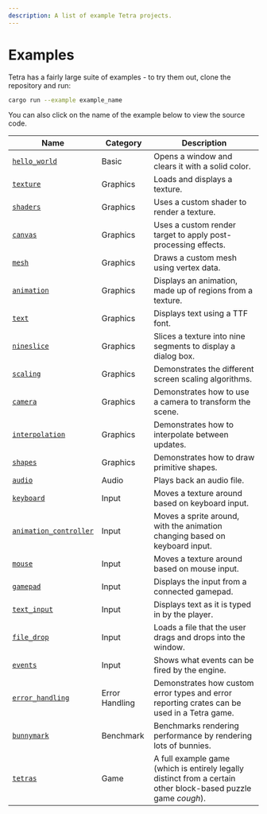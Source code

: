 ```yaml
---
description: A list of example Tetra projects.
---
```


# Examples

Tetra has a fairly large suite of examples - to try them out, clone the repository and run:

```bash
cargo run --example example_name
```

You can also click on the name of the example below to view the source code.

| Name | Category | Description |
| --- | --- | --- |
| [`hello_world`](https://github.com/17cupsofcoffee/tetra/blob/main/examples/hello_world.rs) | Basic | Opens a window and clears it with a solid color. |
| [`texture`](https://github.com/17cupsofcoffee/tetra/blob/main/examples/texture.rs) | Graphics | Loads and displays a texture. |
| [`shaders`](https://github.com/17cupsofcoffee/tetra/blob/main/examples/shaders.rs) | Graphics | Uses a custom shader to render a texture. |
| [`canvas`](https://github.com/17cupsofcoffee/tetra/blob/main/examples/canvas.rs) | Graphics | Uses a custom render target to apply post-processing effects. |
| [`mesh`](https://github.com/17cupsofcoffee/tetra/blob/main/examples/mesh.rs) | Graphics | Draws a custom mesh using vertex data. |
| [`animation`](https://github.com/17cupsofcoffee/tetra/blob/main/examples/animation.rs) | Graphics |  Displays an animation, made up of regions from a texture. |
| [`text`](https://github.com/17cupsofcoffee/tetra/blob/main/examples/text.rs) | Graphics | Displays text using a TTF font. |
| [`nineslice`](https://github.com/17cupsofcoffee/tetra/blob/main/examples/nineslice.rs) | Graphics | Slices a texture into nine segments to display a dialog box. |
| [`scaling`](https://github.com/17cupsofcoffee/tetra/blob/main/examples/scaling.rs) | Graphics | Demonstrates the different screen scaling algorithms. |
| [`camera`](https://github.com/17cupsofcoffee/tetra/blob/main/examples/camera.rs) | Graphics | Demonstrates how to use a camera to transform the scene. |
| [`interpolation`](https://github.com/17cupsofcoffee/tetra/blob/main/examples/interpolation.rs) | Graphics | Demonstrates how to interpolate between updates. |
| [`shapes`](https://github.com/17cupsofcoffee/tetra/blob/main/examples/shapes.rs) | Graphics | Demonstrates how to draw primitive shapes. |
| [`audio`](https://github.com/17cupsofcoffee/tetra/blob/main/examples/audio.rs) | Audio | Plays back an audio file. |
| [`keyboard`](https://github.com/17cupsofcoffee/tetra/blob/main/examples/keyboard.rs) | Input | Moves a texture around based on keyboard input. |
| [`animation_controller`](https://github.com/17cupsofcoffee/tetra/blob/main/examples/animation_controller.rs) | Input | Moves a sprite around, with the animation changing based on keyboard input. |
| [`mouse`](https://github.com/17cupsofcoffee/tetra/blob/main/examples/mouse.rs) | Input | Moves a texture around based on mouse input. |
| [`gamepad`](https://github.com/17cupsofcoffee/tetra/blob/main/examples/gamepad.rs) | Input | Displays the input from a connected gamepad. |
| [`text_input`](https://github.com/17cupsofcoffee/tetra/blob/main/examples/text_input.rs) | Input | Displays text as it is typed in by the player. |
| [`file_drop`](https://github.com/17cupsofcoffee/tetra/blob/main/examples/file_drop.rs) | Input | Loads a file that the user drags and drops into the window. |
| [`events`](https://github.com/17cupsofcoffee/tetra/blob/main/examples/events.rs) | Input | Shows what events can be fired by the engine. |
| [`error_handling`](https://github.com/17cupsofcoffee/tetra/blob/main/examples/error_handling.rs) | Error Handling | Demonstrates how custom error types and error reporting crates can be used in a Tetra game. | 
| [`bunnymark`](https://github.com/17cupsofcoffee/tetra/blob/main/examples/bunnymark.rs) | Benchmark | Benchmarks rendering performance by rendering lots of bunnies. |
| [`tetras`](https://github.com/17cupsofcoffee/tetra/blob/main/examples/tetras.rs) | Game | A full example game (which is entirely legally distinct from a certain other block-based puzzle game *cough*). |
